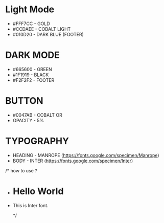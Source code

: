 # Light Mode

- #FFF7CC - GOLD
- #CCDAEE - COBALT LIGHT
- #010D20 - DARK BLUE (FOOTER)

# DARK MODE

- #665600 - GREEN
- #1F1919 - BLACK
- #F2F2F2 - FOOTER

# BUTTON

- #0047AB - COBALT
  OR
- OPACITY - 5%

# TYPOGRAPHY

- HEADING - MANROPE (https://fonts.google.com/specimen/Manrope)
- BODY - INTER (https://fonts.google.com/specimen/Inter)

/\* how to use ?

- <h1 class="font-[manrope] text-4xl font-bold">Hello World</h1>
- <p class="font-[inter] text-lg">This is Inter font.</p> */

